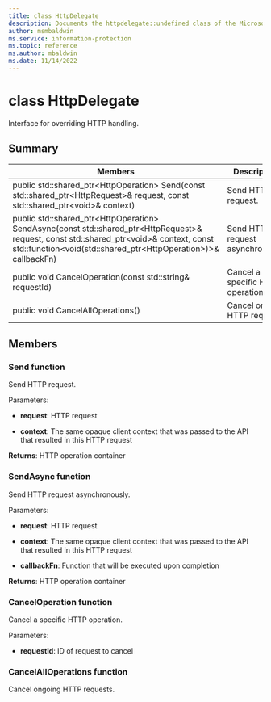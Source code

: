 ```yaml
---
title: class HttpDelegate 
description: Documents the httpdelegate::undefined class of the Microsoft Information Protection (MIP) SDK.
author: msmbaldwin
ms.service: information-protection
ms.topic: reference
ms.author: mbaldwin
ms.date: 11/14/2022
---
```


# class HttpDelegate 
Interface for overriding HTTP handling.
  
## Summary
 Members                        | Descriptions                                
--------------------------------|---------------------------------------------
public std::shared_ptr&lt;HttpOperation&gt; Send(const std::shared_ptr&lt;HttpRequest&gt;& request, const std::shared_ptr&lt;void&gt;& context)  |  Send HTTP request.
public std::shared_ptr&lt;HttpOperation&gt; SendAsync(const std::shared_ptr&lt;HttpRequest&gt;& request, const std::shared_ptr&lt;void&gt;& context, const std::function&lt;void(std::shared_ptr&lt;HttpOperation&gt;)&gt;& callbackFn)  |  Send HTTP request asynchronously.
public void CancelOperation(const std::string& requestId)  |  Cancel a specific HTTP operation.
public void CancelAllOperations()  |  Cancel ongoing HTTP requests.
  
## Members
  
### Send function
Send HTTP request.

Parameters:  
* **request**: HTTP request 


* **context**: The same opaque client context that was passed to the API that resulted in this HTTP request



  
**Returns**: HTTP operation container
  
### SendAsync function
Send HTTP request asynchronously.

Parameters:  
* **request**: HTTP request 


* **context**: The same opaque client context that was passed to the API that resulted in this HTTP request 


* **callbackFn**: Function that will be executed upon completion



  
**Returns**: HTTP operation container
  
### CancelOperation function
Cancel a specific HTTP operation.

Parameters:  
* **requestId**: ID of request to cancel


  
### CancelAllOperations function
Cancel ongoing HTTP requests.
